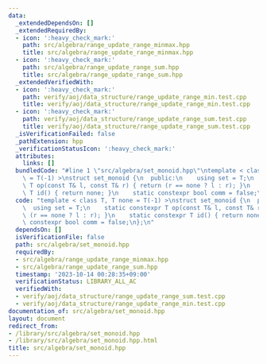```yaml
---
data:
  _extendedDependsOn: []
  _extendedRequiredBy:
  - icon: ':heavy_check_mark:'
    path: src/algebra/range_update_range_minmax.hpp
    title: src/algebra/range_update_range_minmax.hpp
  - icon: ':heavy_check_mark:'
    path: src/algebra/range_update_range_sum.hpp
    title: src/algebra/range_update_range_sum.hpp
  _extendedVerifiedWith:
  - icon: ':heavy_check_mark:'
    path: verify/aoj/data_structure/range_update_range_min.test.cpp
    title: verify/aoj/data_structure/range_update_range_min.test.cpp
  - icon: ':heavy_check_mark:'
    path: verify/aoj/data_structure/range_update_range_sum.test.cpp
    title: verify/aoj/data_structure/range_update_range_sum.test.cpp
  _isVerificationFailed: false
  _pathExtension: hpp
  _verificationStatusIcon: ':heavy_check_mark:'
  attributes:
    links: []
  bundledCode: "#line 1 \"src/algebra/set_monoid.hpp\"\ntemplate < class T, T none\
    \ = T(-1) >\nstruct set_monoid {\n  public:\n    using set = T;\n    static constexpr\
    \ T op(const T& l, const T& r) { return (r == none ? l : r); }\n    static constexpr\
    \ T id() { return none; }\n    static constexpr bool comm = false;\n};\n"
  code: "template < class T, T none = T(-1) >\nstruct set_monoid {\n  public:\n  \
    \  using set = T;\n    static constexpr T op(const T& l, const T& r) { return\
    \ (r == none ? l : r); }\n    static constexpr T id() { return none; }\n    static\
    \ constexpr bool comm = false;\n};\n"
  dependsOn: []
  isVerificationFile: false
  path: src/algebra/set_monoid.hpp
  requiredBy:
  - src/algebra/range_update_range_minmax.hpp
  - src/algebra/range_update_range_sum.hpp
  timestamp: '2023-10-14 00:28:35+09:00'
  verificationStatus: LIBRARY_ALL_AC
  verifiedWith:
  - verify/aoj/data_structure/range_update_range_sum.test.cpp
  - verify/aoj/data_structure/range_update_range_min.test.cpp
documentation_of: src/algebra/set_monoid.hpp
layout: document
redirect_from:
- /library/src/algebra/set_monoid.hpp
- /library/src/algebra/set_monoid.hpp.html
title: src/algebra/set_monoid.hpp
---
```

